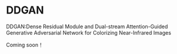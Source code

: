 # DDGAN
DDGAN:Dense Residual Module and Dual-stream Attention-Guided Generative Adversarial Network for Colorizing Near-Infrared Images 


Coming soon！
